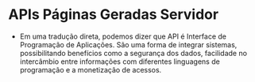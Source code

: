# APIs Páginas Geradas Servidor

- Em uma tradução direta, podemos dizer que API é Interface de Programação de Aplicações. São uma forma de integrar sistemas, possibilitando benefícios como a segurança dos dados, facilidade no intercâmbio entre informações com diferentes linguagens de programação e a monetização de acessos.